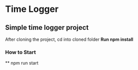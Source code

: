 # Time Logger
## Simple time logger project

After cloning the project, cd into cloned folder
**Run npm install**


### How to Start
** npm run start

